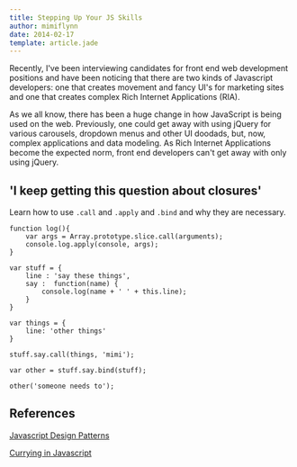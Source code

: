 ```yaml
---
title: Stepping Up Your JS Skills
author: mimiflynn
date: 2014-02-17
template: article.jade
---
```


Recently, I've been interviewing candidates for front end web development positions and have been noticing that there are two kinds of Javascript developers: one that creates movement and fancy UI's for marketing sites and one that creates complex Rich Internet Applications (RIA).

<span class="more"></span>

As we all know, there has been a huge change in how JavaScript is being used on the web. Previously, one could get away with using jQuery for various carousels, dropdown menus and other UI doodads, but, now, complex applications and data modeling. As Rich Internet Applications become the expected norm, front end developers can't get away with only using jQuery.

## 'I keep getting this question about closures'

Learn how to use `.call` and `.apply` and `.bind` and why they are necessary.

```
function log(){
	var args = Array.prototype.slice.call(arguments);
	console.log.apply(console, args);
}
```

```
var stuff = {
	line : 'say these things',
	say :  function(name) {
		console.log(name + ' ' + this.line);
	}
}

var things = {
	line: 'other things'
}

stuff.say.call(things, 'mimi');

var other = stuff.say.bind(stuff);

other('someone needs to');
```



## References

[Javascript Design Patterns](http://addyosmani.com/resources/essentialjsdesignpatterns/book/)

[Currying in Javascript](https://medium.com/p/ce6da2d324fe)

